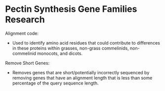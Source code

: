 # Pectin Synthesis Gene Families Research

Alignment code: 
- Used to identify amino acid residues that could contribute to differences in these proteins within grasses, non-grass commelinids, non-commelinid monocots, and dicots. 

Remove Short Genes:
- Removes genes that are short/potentially incorrectly sequenced by removing genes that have an alignment length that is less than some percentage of the query sequence length. 
